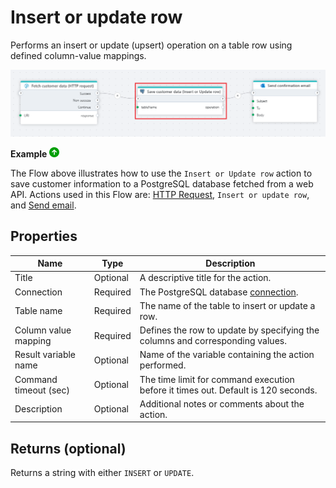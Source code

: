 # Insert or update row

Performs an insert or update (upsert) operation on a table row using defined column-value mappings.

![img](../../../../images/flow/postgresql-upsert.png)

**Example** ![img](../../../../images/strz.jpg)

The Flow above illustrates how to use the `Insert or Update row` action to save customer information to a PostgreSQL database fetched from a web API. Actions used in this Flow are: [HTTP Request](../http/http-request.md), `Insert or update row`, and [Send email](../microsoft-365-outlook/send-email.md).

## Properties

| Name                  | Type     | Description                                                                       |
| --------------------- | -------- | --------------------------------------------------------------------------------- |
| Title                 | Optional | A descriptive title for the action.                                               |
| Connection            | Required | The PostgreSQL database [connection](postgresql-connection.md).                   |
| Table name            | Required | The name of the table to insert or update a row.                                  |
| Column value mapping  | Required | Defines the row to update by specifying the columns and corresponding values.     |
| Result variable name  | Optional | Name of the variable containing the action performed.                             |
| Command timeout (sec) | Optional | The time limit for command execution before it times out. Default is 120 seconds. |
| Description           | Optional | Additional notes or comments about the action.                                    |

## Returns (optional)

Returns a string with either `INSERT` or `UPDATE`.
